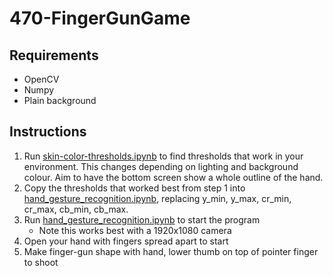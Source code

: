 # 470-FingerGunGame

## Requirements
* OpenCV
* Numpy
* Plain background

## Instructions
1. Run [skin-color-thresholds.ipynb](skin-color-thresholds.ipynb) to find thresholds that work in your environment. This changes depending on lighting and background colour. Aim to have the bottom screen show a whole outline of the hand.
2. Copy the thresholds that worked best from step 1 into [hand_gesture_recognition.ipynb](hand_gesture_recognition.ipynb), replacing y_min, y_max, cr_min, cr_max, cb_min, cb_max.
3. Run [hand_gesture_recognition.ipynb](hand_gesture_recognition.ipynb) to start the program
   - Note this works best with a 1920x1080 camera
4. Open your hand with fingers spread apart to start
5. Make finger-gun shape with hand, lower thumb on top of pointer finger to shoot
